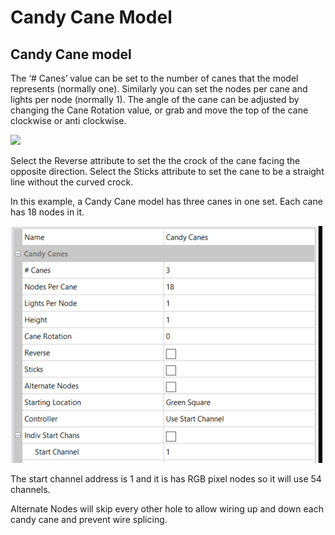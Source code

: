 # Candy Cane Model

## **Candy Cane model**

The ‘# Canes’ value can be set to the number of canes that the model represents (normally one).  Similarly you can set the nodes per cane and lights per node (normally 1). The angle of the cane can be adjusted by changing the Cane Rotation value, or grab and move the top of the cane clockwise or anti clockwise.

![](https://lh3.googleusercontent.com/mxfVCN-iHZ\_SPs23An5MX5ToeAZiXXoNJq5CahBALRLfqlGWVHBPsJp\_rsJ-n2wn7W9K8Kw3ow13arOziNkwgavc3uM3m\_M2mUYp2hl1RlhbXDKaTxuNb91qMZXunIYiwfHtlwc0)

Select the Reverse attribute to set the the crock of the cane facing the opposite direction.  Select the Sticks attribute to set the cane to be a straight line without the curved crock.

In this example, a Candy Cane model has three canes in one set. Each cane has 18 nodes in it.

![](<../../../.gitbook/assets/image (26).png>)

The start channel address is 1 and it is has  RGB pixel nodes so it will use 54 channels.

Alternate Nodes will skip every other hole to allow wiring up and down each candy cane and prevent wire splicing.
